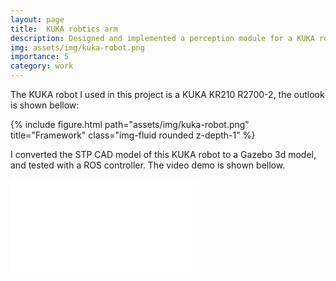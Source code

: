 ```yaml
---
layout: page
title:  KUKA robtics arm 
description: Designed and implemented a perception module for a KUKA robotic arm 
img: assets/img/kuka-robot.png
importance: 5
category: work
---
```


The KUKA robot I used in this project is a KUKA KR210 R2700-2, the outlook is shown bellow:
<div class="row">
    <div class="col-sm mt-3 mt-md-0">
        {% include figure.html path="assets/img/kuka-robot.png" title="Framework" class="img-fluid rounded z-depth-1" %}
    </div>
</div>

I converted the STP CAD model of this KUKA robot to a Gazebo 3d model, and tested with a ROS controller.
The video demo is shown bellow.
<div class="row mt-3">
    <div class="col-sm mt-3 mt-md-0">
    <iframe src="//player.bilibili.com/player.html?isOutside=true&aid=266673446&bvid=BV1TY411i7eL&cid=1003295293&p=1&muted=true" width="60%" scrolling="no" border="0" frameborder="no" framespacing="0" allowfullscreen="true"></iframe>
    </div>
</div>